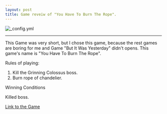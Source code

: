 ```yaml
---
layout: post
title: Game reveiw of "You Have To Burn The Rope".
---
```


![_config.yml](http://orig14.deviantart.net/ac24/f/2008/100/8/d/you_have_to_burn_the_rope_by_fadri.jpg)

___


This Game was very short, but I chose this game, because the rest games are boring for me and Game "But It Was Yesterday" didn't opens.
This game's name is "You Have To Burn The Rope".

Rules of playing:

1) Kill the Grinning Colossus boss.
2) Burn rope of chandelier.

Winning Conditions

Killed boss.


[Link to the Game](http://www.kongregate.com/games/mazapan/you-have-to-burn-the-rope)

